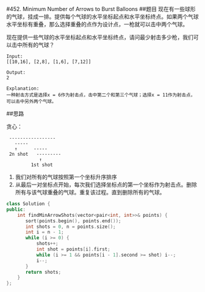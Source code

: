 #452. Minimum Number of Arrows to Burst Balloons
##题目
现在有一些球形的气球，挂成一排。提供每个气球的水平坐标起点和水平坐标终点。如果两个气球水平坐标有重叠，那么选择重叠的点作为设计点，一枪就可以击中两个气球。

现在提供一些气球的水平坐标起点和水平坐标终点，请问最少射击多少枪，我们可以击中所有的气球？

```
Input:
[[10,16], [2,8], [1,6], [7,12]]

Output:
2

Explanation:
一种射击方式是选择x = 6作为射击点，击中第二个和第三个气球；选择x = 11作为射击点，可以击中另外两个气球。
```

##思路

贪心：
```
 -----------------
   -----
   ↑      -----
 2n shot   ---------
            ↑
         1st shot
```
1. 我们对所有的气球按照第一个坐标升序排序
2. 从最后一对坐标点开始，每次我们选择坐标点的第一个坐标作为射击点。删除所有与该气球重叠的气球。重复该过程。直到删除所有的气球。

```C++
class Solution {
public:
    int findMinArrowShots(vector<pair<int, int>>& points) {
       sort(points.begin(), points.end());
       int shots = 0, n = points.size();
       int i = n - 1;
       while (i >= 0) {
           shots++;
           int shot = points[i].first;
           while (i >= 1 && points[i - 1].second >= shot) i--;
           i--;
       }
       return shots;
    }
};

```

